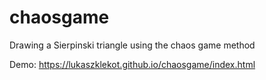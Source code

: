 # chaosgame
Drawing a Sierpinski triangle using the chaos game method

Demo: https://lukaszklekot.github.io/chaosgame/index.html
